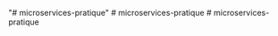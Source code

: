"# microservices-pratique" 
#   m i c r o s e r v i c e s - p r a t i q u e  
 #   m i c r o s e r v i c e s - p r a t i q u e  
 